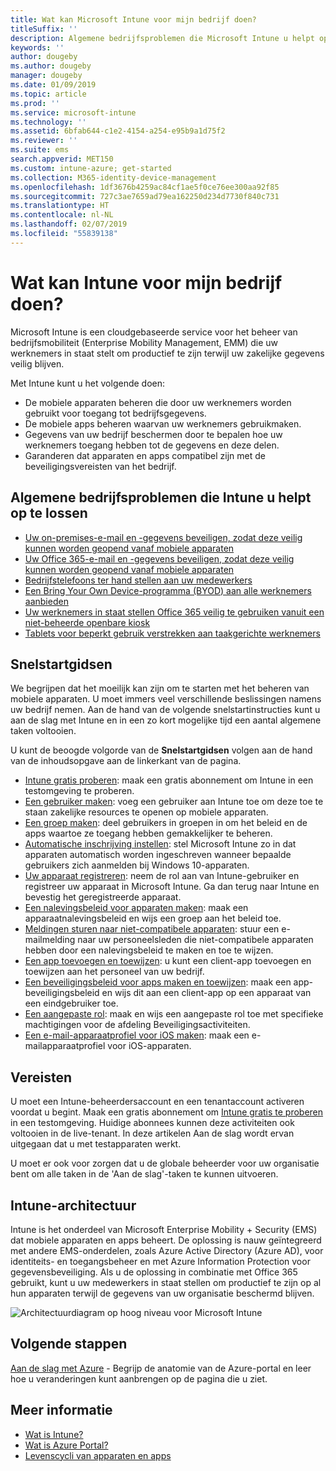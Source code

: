 ```yaml
---
title: Wat kan Microsoft Intune voor mijn bedrijf doen?
titleSuffix: ''
description: Algemene bedrijfsproblemen die Microsoft Intune u helpt op te lossen.
keywords: ''
author: dougeby
ms.author: dougeby
manager: dougeby
ms.date: 01/09/2019
ms.topic: article
ms.prod: ''
ms.service: microsoft-intune
ms.technology: ''
ms.assetid: 6bfab644-c1e2-4154-a254-e95b9a1d75f2
ms.reviewer: ''
ms.suite: ems
search.appverid: MET150
ms.custom: intune-azure; get-started
ms.collection: M365-identity-device-management
ms.openlocfilehash: 1df3676b4259ac84cf1ae5f0ce76ee300aa92f85
ms.sourcegitcommit: 727c3ae7659ad79ea162250d234d7730f840c731
ms.translationtype: HT
ms.contentlocale: nl-NL
ms.lasthandoff: 02/07/2019
ms.locfileid: "55839138"
---
```

# <a name="what-can-intune-do-for-my-company"></a>Wat kan Intune voor mijn bedrijf doen?
Microsoft Intune is een cloudgebaseerde service voor het beheer van bedrijfsmobiliteit (Enterprise Mobility Management, EMM) die uw werknemers in staat stelt om productief te zijn terwijl uw zakelijke gegevens veilig blijven.

Met Intune kunt u het volgende doen:

- De mobiele apparaten beheren die door uw werknemers worden gebruikt voor toegang tot bedrijfsgegevens.
- De mobiele apps beheren waarvan uw werknemers gebruikmaken.
- Gegevens van uw bedrijf beschermen door te bepalen hoe uw werknemers toegang hebben tot de gegevens en deze delen.
- Garanderen dat apparaten en apps compatibel zijn met de beveiligingsvereisten van het bedrijf.

## <a name="common-business-problems-that-intune-helps-solve"></a>Algemene bedrijfsproblemen die Intune u helpt op te lossen

* [Uw on-premises-e-mail en -gegevens beveiligen, zodat deze veilig kunnen worden geopend vanaf mobiele apparaten](common-scenarios.md#protecting-your-on-premises-email-and-data-so-it-can-be-safely-accessed-by-mobile-devices)
* [Uw Office 365-e-mail en -gegevens beveiligen, zodat deze veilig kunnen worden geopend vanaf mobiele apparaten](common-scenarios.md#protecting-your-office-365-email-and-data-so-it-can-be-safely-accessed-by-mobile-devices)
* [Bedrijfstelefoons ter hand stellen aan uw medewerkers](common-scenarios.md#issue-corporate-owned-phones-to-your-employees)
* [Een Bring Your Own Device-programma (BYOD) aan alle werknemers aanbieden](common-scenarios.md#offer-a-bring-your-own-device-program-to-all-employees)
* [Uw werknemers in staat stellen Office 365 veilig te gebruiken vanuit een niet-beheerde openbare kiosk](common-scenarios.md#enable-your-employees-to-securely-access-office-365-from-an-unmanaged-public-kiosk)
* [Tablets voor beperkt gebruik verstrekken aan taakgerichte werknemers](common-scenarios.md#issue-limited-use-shared-tablets-to-your-employees)

## <a name="quickstarts"></a>Snelstartgidsen

We begrijpen dat het moeilijk kan zijn om te starten met het beheren van mobiele apparaten. U moet immers veel verschillende beslissingen namens uw bedrijf nemen. Aan de hand van de volgende snelstartinstructies kunt u aan de slag met Intune en in een zo kort mogelijke tijd een aantal algemene taken voltooien.

U kunt de beoogde volgorde van de **Snelstartgidsen** volgen aan de hand van de inhoudsopgave aan de linkerkant van de pagina.

- [Intune gratis proberen](free-trial-sign-up.md): maak een gratis abonnement om Intune in een testomgeving te proberen.    
- [Een gebruiker maken](quickstart-create-user.md): voeg een gebruiker aan Intune toe om deze toe te staan zakelijke resources te openen op mobiele apparaten.
- [Een groep maken](quickstart-create-group.md): deel gebruikers in groepen in om het beleid en de apps waartoe ze toegang hebben gemakkelijker te beheren.
- [Automatische inschrijving instellen](quickstart-setup-auto-enrollment.md): stel Microsoft Intune zo in dat apparaten automatisch worden ingeschreven wanneer bepaalde gebruikers zich aanmelden bij Windows 10-apparaten.
- [Uw apparaat registreren](quickstart-enroll-windows-device.md): neem de rol aan van Intune-gebruiker en registreer uw apparaat in Microsoft Intune. Ga dan terug naar Intune en bevestig het geregistreerde apparaat.
- [Een nalevingsbeleid voor apparaten maken](quickstart-set-password-length-android.md): maak een apparaatnalevingsbeleid en wijs een groep aan het beleid toe.
- [Meldingen sturen naar niet-compatibele apparaten](quickstart-send-notification.md): stuur een e-mailmelding naar uw personeelsleden die niet-compatibele apparaten hebben door een nalevingsbeleid te maken en toe te wijzen.
- [Een app toevoegen en toewijzen](quickstart-add-assign-app.md): u kunt een client-app toevoegen en toewijzen aan het personeel van uw bedrijf.
- [Een beveiligingsbeleid voor apps maken en toewijzen](quickstart-create-assign-app-policy.md): maak een app-beveiligingsbeleid en wijs dit aan een client-app op een apparaat van een eindgebruiker toe.
- [Een aangepaste rol](quickstart-create-custom-role.md): maak en wijs een aangepaste rol toe met specifieke machtigingen voor de afdeling Beveiligingsactiviteiten. 
- [Een e-mail-apparaatprofiel voor iOS maken](quickstart-email-profile.md): maak een e-mailapparaatprofiel voor iOS-apparaten.

## <a name="prerequisites"></a>Vereisten

U moet een Intune-beheerdersaccount en een tenantaccount activeren voordat u begint. Maak een gratis abonnement om [Intune gratis te proberen](free-trial-sign-up.md) in een testomgeving. Huidige abonnees kunnen deze activiteiten ook voltooien in de live-tenant. In deze artikelen Aan de slag wordt ervan uitgegaan dat u met testapparaten werkt.

U moet er ook voor zorgen dat u de globale beheerder voor uw organisatie bent om alle taken in de 'Aan de slag'-taken te kunnen uitvoeren.

## <a name="intune-architecture"></a>Intune-architectuur

Intune is het onderdeel van Microsoft Enterprise Mobility + Security (EMS) dat mobiele apparaten en apps beheert. De oplossing is nauw geïntegreerd met andere EMS-onderdelen, zoals Azure Active Directory (Azure AD), voor identiteits- en toegangsbeheer en met Azure Information Protection voor gegevensbeveiliging. Als u de oplossing in combinatie met Office 365 gebruikt, kunt u uw medewerkers in staat stellen om productief te zijn op al hun apparaten terwijl de gegevens van uw organisatie beschermd blijven.

![Architectuurdiagram op hoog niveau voor Microsoft Intune](/intune/media/intunearchitecture.svg)

## <a name="next-steps"></a>Volgende stappen

[Aan de slag met Azure](get-started-azure.md) - Begrijp de anatomie van de Azure-portal en leer hoe u veranderingen kunt aanbrengen op de pagina die u ziet.

## <a name="learn-more"></a>Meer informatie

* [Wat is Intune?](introduction-intune.md)
* [Wat is Azure Portal?](what-is-intune.md)
* [Levenscycli van apparaten en apps](introduction-device-app-lifecycles.md)

